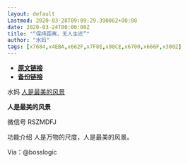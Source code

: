 ```yaml
---
layout: default
Lastmod: 2020-03-28T09:09:29.390062+00:00
date: 2020-03-24T00:00:00Z
title: "“保持距离，无人生还”"
author: "水妈"
tags: [x7684,x4EBA,x662F,x7F8E,x98CE,x6700,x666F,x3002]
---
```


* [**原文链接**](https://mp.weixin.qq.com/s/ee70vrFC1gmgxidIIBab_g)
* [**备份链接**](http://archive.ph/Bqxyc)


水妈 [人是最美的风景](javascript:void(0);)

**人是最美的风景** 

微信号 RSZMDFJ

功能介绍 人是万物的尺度，人是最美的风景。

Via：@bosslogic

